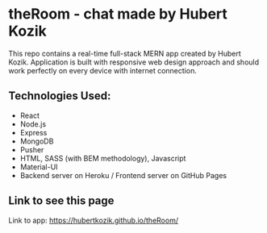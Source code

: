# theRoom - chat made by Hubert Kozik

This repo contains a real-time full-stack MERN app created by Hubert Kozik. Application is built with responsive web design approach and should work perfectly on every device with internet connection.

## Technologies Used:
* React
* Node.js
* Express
* MongoDB
* Pusher
* HTML, SASS (with BEM methodology), Javascript
* Material-UI
* Backend server on Heroku / Frontend server on GitHub Pages

## Link to see this page

Link to app: https://hubertkozik.github.io/theRoom/

